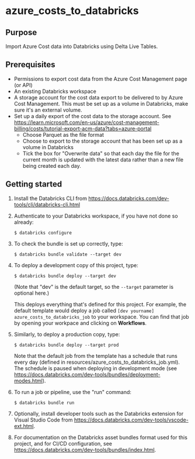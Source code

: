 # azure_costs_to_databricks

## Purpose

Import Azure Cost data into Databricks using Delta Live Tables.

## Prerequisites

- Permissions to export cost data from the Azure Cost Management page (or API)
- An existing Databricks workspace
- A storage account for the cost data export to be delivered to by Azure Cost Management. This must be set up as a volume in Databricks, make sure it's an external volume.
- Set up a daily export of the cost data to the storage account. See https://learn.microsoft.com/en-us/azure/cost-management-billing/costs/tutorial-export-acm-data?tabs=azure-portal
  - Choose Parquet as the file format
  - Choose to export to the storage account that has been set up as a volume in Databricks
  - Tick the box for "Overwrite data" so that each day the file for the current month is updated with the latest data rather than a new file being created each day.


## Getting started

1. Install the Databricks CLI from https://docs.databricks.com/dev-tools/cli/databricks-cli.html

2. Authenticate to your Databricks workspace, if you have not done so already:
    ```
    $ databricks configure
    ```

3. To check the bundle is set up correctly, type:

   ```
   $ databricks bundle validate --target dev
   ```

3. To deploy a development copy of this project, type:
    ```
    $ databricks bundle deploy --target dev
    ```
    (Note that "dev" is the default target, so the `--target` parameter
    is optional here.)

    This deploys everything that's defined for this project.
    For example, the default template would deploy a job called
    `[dev yourname] azure_costs_to_databricks_job` to your workspace.
    You can find that job by opening your workpace and clicking on **Workflows**.

4. Similarly, to deploy a production copy, type:
   ```
   $ databricks bundle deploy --target prod
   ```

   Note that the default job from the template has a schedule that runs every day
   (defined in resources/azure_costs_to_databricks_job.yml). The schedule
   is paused when deploying in development mode (see
   https://docs.databricks.com/dev-tools/bundles/deployment-modes.html).

5. To run a job or pipeline, use the "run" command:
   ```
   $ databricks bundle run
   ```

6. Optionally, install developer tools such as the Databricks extension for Visual Studio Code from
   https://docs.databricks.com/dev-tools/vscode-ext.html.

7. For documentation on the Databricks asset bundles format used
   for this project, and for CI/CD configuration, see
   https://docs.databricks.com/dev-tools/bundles/index.html.
